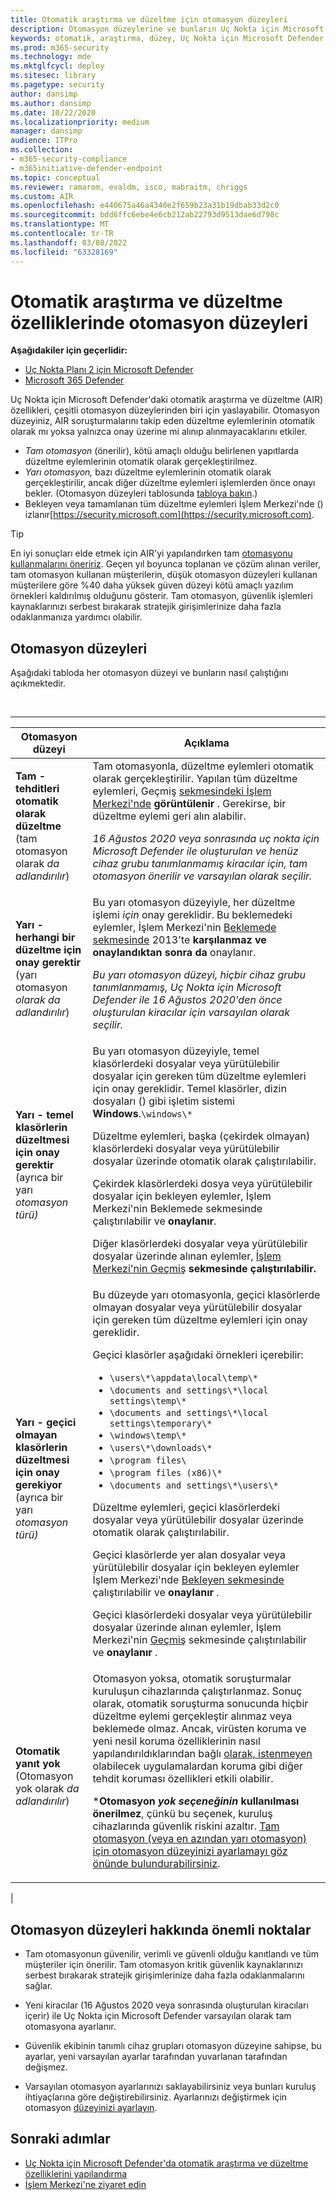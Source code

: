 ```yaml
---
title: Otomatik araştırma ve düzeltme için otomasyon düzeyleri
description: Otomasyon düzeylerine ve bunların Uç Nokta için Microsoft Defender'da nasıl çalışmalarına genel bir bakış elde olun
keywords: otomatik, araştırma, düzey, Uç Nokta için Microsoft Defender
ms.prod: m365-security
ms.technology: mde
ms.mktglfcycl: deploy
ms.sitesec: library
ms.pagetype: security
author: dansimp
ms.author: dansimp
ms.date: 10/22/2020
ms.localizationpriority: medium
manager: dansimp
audience: ITPro
ms.collection:
- m365-security-compliance
- m365initiative-defender-endpoint
ms.topic: conceptual
ms.reviewer: ramarom, evaldm, isco, mabraitm, chriggs
ms.custom: AIR
ms.openlocfilehash: e440675a46a4340e2f659b23a31b19dbab33d2c0
ms.sourcegitcommit: bdd6ffc6ebe4e6cb212ab22793d9513dae6d798c
ms.translationtype: MT
ms.contentlocale: tr-TR
ms.lasthandoff: 03/08/2022
ms.locfileid: "63328169"
---
```

# <a name="automation-levels-in-automated-investigation-and-remediation-capabilities"></a>Otomatik araştırma ve düzeltme özelliklerinde otomasyon düzeyleri

**Aşağıdakiler için geçerlidir:**

- [Uç Nokta Planı 2 için Microsoft Defender](https://go.microsoft.com/fwlink/p/?linkid=2154037)
- [Microsoft 365 Defender](https://go.microsoft.com/fwlink/?linkid=2118804)

Uç Nokta için Microsoft Defender'daki otomatik araştırma ve düzeltme (AIR) özellikleri, çeşitli otomasyon düzeylerinden biri için yaslayabilir. Otomasyon düzeyiniz, AIR soruşturmalarını takip eden düzeltme eylemlerinin otomatik olarak mı yoksa yalnızca onay üzerine mi alınıp alınmayacaklarını etkiler.

- *Tam otomasyon* (önerilir), kötü amaçlı olduğu belirlenen yapıtlarda düzeltme eylemlerinin otomatik olarak gerçekleştirilmez.
- *Yarı otomasyon,* bazı düzeltme eylemlerinin otomatik olarak gerçekleştirilir, ancak diğer düzeltme eylemleri işlemlerden önce onayı bekler. (Otomasyon düzeyleri tablosunda [tabloya bakın](#levels-of-automation).)
- Bekleyen veya tamamlanan tüm düzeltme eylemleri İşlem Merkezi'nde () izlanır[https://security.microsoft.com](https://security.microsoft.com).

> [!TIP]
> En iyi sonuçları elde etmek için AIR'yi yapılandırken tam [otomasyonu kullanmalarını öneririz](configure-automated-investigations-remediation.md). Geçen yıl boyunca toplanan ve çözüm alınan veriler, tam otomasyon kullanan müşterilerin, düşük otomasyon düzeyleri kullanan müşterilere göre %40 daha yüksek güven düzeyi kötü amaçlı yazılım örnekleri kaldırılmış olduğunu gösterir. Tam otomasyon, güvenlik işlemleri kaynaklarınızı serbest bırakarak stratejik girişimlerinize daha fazla odaklanmanıza yardımcı olabilir.

## <a name="levels-of-automation"></a>Otomasyon düzeyleri

Aşağıdaki tabloda her otomasyon düzeyi ve bunların nasıl çalıştığını açıkmektedir.

<br>

****

|Otomasyon düzeyi|Açıklama|
|---|---|
|**Tam - tehditleri otomatik olarak düzeltme** <br> (tam otomasyon olarak *da adlandırılır*)|Tam otomasyonla, düzeltme eylemleri otomatik olarak gerçekleştirilir. Yapılan tüm düzeltme eylemleri, Geçmiş [sekmesindeki İşlem Merkezi'nde](auto-investigation-action-center.md) **görüntülenir** . Gerekirse, bir düzeltme eylemi geri alın alabilir. <p> *16 *_Ağustos_* 2020 veya sonrasında uç nokta için Microsoft Defender ile oluşturulan ve henüz cihaz grubu tanımlanmamış kiracılar için, tam otomasyon önerilir ve varsayılan olarak seçilir.*|
|**Yarı - herhangi bir düzeltme için onay gerektir** <br> (yarı otomasyon *olarak da adlandırılır*)|Bu yarı otomasyon düzeyiyle, her düzeltme işlemi *için* onay gereklidir. Bu beklemedeki eylemler, İşlem Merkezi'nin [Beklemede sekmesinde](auto-investigation-action-center.md) 2013'te **karşılanmaz ve onaylandıktan sonra da** onaylanır. <p> *Bu yarı otomasyon düzeyi, hiçbir cihaz grubu tanımlanmamış, Uç Nokta için Microsoft Defender ile 16 Ağustos 2020'den önce oluşturulan kiracılar için varsayılan olarak seçilir.*|
|**Yarı - temel klasörlerin düzeltmesi için onay gerektir** <br> (ayrıca bir yarı *otomasyon türü)*|Bu yarı otomasyon düzeyiyle, temel klasörlerdeki dosyalar veya yürütülebilir dosyalar için gereken tüm düzeltme eylemleri için onay gereklidir. Temel klasörler, dizin dosyaları () gibi işletim sistemi **Windows**.`\windows\*` <p> Düzeltme eylemleri, başka (çekirdek olmayan) klasörlerdeki dosyalar veya yürütülebilir dosyalar üzerinde otomatik olarak çalıştırılabilir. <p> Çekirdek klasörlerdeki dosya veya yürütülebilir dosyalar için bekleyen eylemler, İşlem Merkezi'nin Beklemede [](auto-investigation-action-center.md)sekmesinde çalıştırılabilir ve **onaylanır**. <p> Diğer klasörlerdeki dosyalar veya yürütülebilir dosyalar üzerinde alınan eylemler, [İşlem Merkezi'nin Geçmiş](auto-investigation-action-center.md) **sekmesinde çalıştırılabilir.**|
|**Yarı - geçici olmayan klasörlerin düzeltmesi için onay gerekiyor** <br> (ayrıca bir yarı *otomasyon türü)*|Bu düzeyde yarı otomasyonla, geçici klasörlerde olmayan dosyalar veya yürütülebilir dosyalar için gereken tüm düzeltme eylemleri için onay gereklidir. <p> Geçici klasörler aşağıdaki örnekleri içerebilir: <ul><li>`\users\*\appdata\local\temp\*`</li><li>`\documents and settings\*\local settings\temp\*`</li><li>`\documents and settings\*\local settings\temporary\*`</li><li>`\windows\temp\*`</li><li>`\users\*\downloads\*`</li><li>`\program files\`</li><li>`\program files (x86)\*`</li><li>`\documents and settings\*\users\*`</li></ul> <p> Düzeltme eylemleri, geçici klasörlerdeki dosyalar veya yürütülebilir dosyalar üzerinde otomatik olarak çalıştırılabilir. <p> Geçici klasörlerde yer alan dosyalar veya yürütülebilir dosyalar için bekleyen eylemler İşlem Merkezi'nde [Bekleyen sekmesinde](auto-investigation-action-center.md) çalıştırılabilir ve **onaylanır** . <p> Geçici klasörlerdeki dosyalar veya yürütülebilir dosyalar üzerinde alınan eylemler, İşlem Merkezi'nin [Geçmiş](auto-investigation-action-center.md) sekmesinde çalıştırılabilir ve **onaylanır** .|
|**Otomatik yanıt yok** <br> (Otomasyon yok olarak *da adlandırılır*)|Otomasyon yoksa, otomatik soruşturmalar kuruluşun cihazlarında çalıştırlanmaz. Sonuç olarak, otomatik soruşturma sonucunda hiçbir düzeltme eylemi gerçekleştir alınmaz veya beklemede olmaz. Ancak, virüsten koruma ve yeni nesil koruma özelliklerinin nasıl yapılandırıldıklarından bağlı [olarak, istenmeyen](/windows/security/threat-protection/microsoft-defender-antivirus/detect-block-potentially-unwanted-apps-microsoft-defender-antivirus) olabilecek uygulamalardan koruma gibi diğer tehdit koruması özellikleri etkili olabilir. <p> ***Otomasyon *yok seçeneğinin* kullanılması önerilmez**, çünkü bu seçenek, kuruluş cihazlarında güvenlik riskini azaltır. [Tam otomasyon (veya en azından yarı otomasyon) için otomasyon düzeyinizi ayarlamayı göz önünde bulundurabilirsiniz](/microsoft-365/security/defender-endpoint/machine-groups).|
|

## <a name="important-points-about-automation-levels"></a>Otomasyon düzeyleri hakkında önemli noktalar

- Tam otomasyonun güvenilir, verimli ve güvenli olduğu kanıtlandı ve tüm müşteriler için önerilir. Tam otomasyon kritik güvenlik kaynaklarınızı serbest bırakarak stratejik girişimlerinize daha fazla odaklanmalarını sağlar.

- Yeni kiracılar (16 Ağustos 2020 veya sonrasında oluşturulan kiracıları içerir) ile Uç Nokta için Microsoft Defender varsayılan olarak tam otomasyona ayarlanır.

- Güvenlik ekibinin tanımlı cihaz grupları otomasyon düzeyine sahipse, bu ayarlar, yeni varsayılan ayarlar tarafından yuvarlanan tarafından değişmez.

- Varsayılan otomasyon ayarlarınızı saklayabilirsiniz veya bunları kuruluş ihtiyaçlarına göre değiştirebilirsiniz. Ayarlarınızı değiştirmek için otomasyon [düzeyinizi ayarlayın](/microsoft-365/security/defender-endpoint/configure-automated-investigations-remediation#set-up-device-groups).

## <a name="next-steps"></a>Sonraki adımlar

- [Uç Nokta için Microsoft Defender'da otomatik araştırma ve düzeltme özelliklerini yapılandırma](configure-automated-investigations-remediation.md)
- [İşlem Merkezi'ne ziyaret edin](/microsoft-365/security/defender-endpoint/auto-investigation-action-center#the-action-center)
